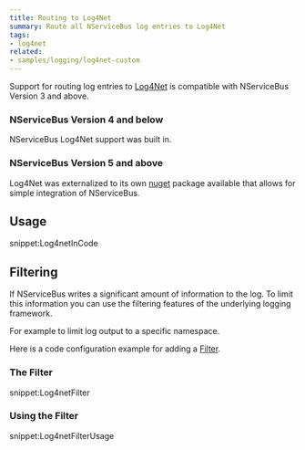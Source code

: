 ```yaml
---
title: Routing to Log4Net
summary: Route all NServiceBus log entries to Log4Net
tags:
- log4net
related:
- samples/logging/log4net-custom
---
```


Support for routing log entries to [Log4Net](http://logging.apache.org/log4net/) is compatible with NServiceBus Version 3 and above.


### NServiceBus Version 4 and below

NServiceBus Log4Net support was built in.


### NServiceBus Version 5 and above

Log4Net was externalized to its own [nuget](https://www.nuget.org/packages/NServiceBus.Log4Net/) package available that allows for simple integration of NServiceBus.


## Usage

snippet:Log4netInCode


## Filtering

If NServiceBus writes a significant amount of information to the log. To limit this information you can use the filtering features of the underlying logging framework.

For example to limit log output to a specific namespace.

Here is a code configuration example for adding a [Filter](http://logging.apache.org/log4net/release/manual/configuration.html#filters).


### The Filter

snippet:Log4netFilter


### Using the Filter

snippet:Log4netFilterUsage
